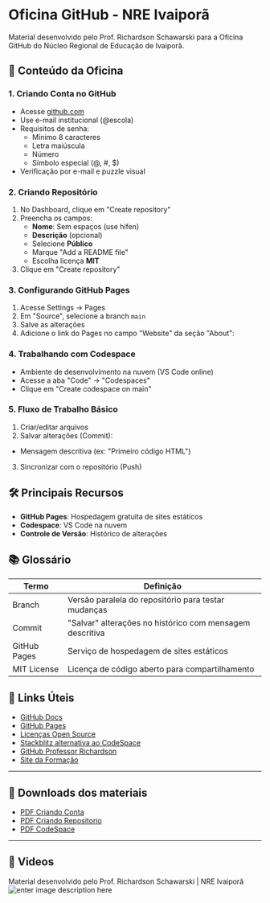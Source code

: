 # Oficina GitHub - NRE Ivaiporã

Material desenvolvido pelo Prof. Richardson Schawarski para a Oficina GitHub do Núcleo Regional de Educação de Ivaiporã.

## 📌 Conteúdo da Oficina

### 1. Criando Conta no GitHub
- Acesse [github.com](https://github.com)
- Use e-mail institucional (@escola)
- Requisitos de senha:
  - Mínimo 8 caracteres
  - Letra maiúscula
  - Número
  - Símbolo especial (@, #, $)
- Verificação por e-mail e puzzle visual

### 2. Criando Repositório
1. No Dashboard, clique em "Create repository"
2. Preencha os campos:
   - **Nome**: Sem espaços (use hífen)
   - **Descrição** (opcional)
   - Selecione **Público**
   - Marque "Add a README file"
   - Escolha licença **MIT**
3. Clique em "Create repository"

### 3. Configurando GitHub Pages
1. Acesse Settings → Pages
2. Em "Source", selecione a branch `main`
3. Salve as alterações
4. Adicione o link do Pages no campo "Website" da seção "About":
### 4. Trabalhando com Codespace
- Ambiente de desenvolvimento na nuvem (VS Code online)
- Acesse a aba "Code" → "Codespaces"
- Clique em "Create codespace on main"

### 5. Fluxo de Trabalho Básico
1. Criar/editar arquivos
2. Salvar alterações (Commit):
- Mensagem descritiva (ex: "Primeiro código HTML")
3. Sincronizar com o repositório (Push)

## 🛠 Principais Recursos
- **GitHub Pages**: Hospedagem gratuita de sites estáticos
- **Codespace**: VS Code na nuvem
- **Controle de Versão**: Histórico de alterações

## 📚 Glossário
| Termo | Definição |
|-------|-----------|
| Branch | Versão paralela do repositório para testar mudanças |
| Commit | "Salvar" alterações no histórico com mensagem descritiva |
| GitHub Pages | Serviço de hospedagem de sites estáticos |
| MIT License | Licença de código aberto para compartilhamento |

## 🔗 Links Úteis
- [GitHub Docs](https://docs.github.com)
- [GitHub Pages](https://pages.github.com)
- [Licenças Open Source](https://choosealicense.com)
- [Stackblitz alternativa ao CodeSpace](https://stackblitz.com/)
- [GitHub Professor Richardson](https://github.com/professorrichardson)
- [Site da Formação](https://professorrichardson.github.io/SiteFormacaoIVP2025/)

---
## 🔗 Downloads dos materiais
- [PDF Criando Conta](https://github.com/professorrichardson/SiteFormacaoIVP2025/blob/main/materiais/Material%20GitHub-CriandoConta.pdf)
-  [PDF Criando Repositorio](https://github.com/professorrichardson/SiteFormacaoIVP2025/blob/main/materiais/Material%20GitHub-CriandoRepositorio.pdf)
- [PDF CodeSpace](https://github.com/professorrichardson/SiteFormacaoIVP2025/blob/main/materiais/Material%20GitHub-CodeSpace.pdf)
---
## 🔗  Videos

Material desenvolvido pelo Prof. Richardson Schawarski | NRE Ivaiporã
![enter image description here](https://private-user-images.githubusercontent.com/125823124/456286414-8bb872f6-388d-431c-8c78-20e3745d8451.png?jwt=eyJhbGciOiJIUzI1NiIsInR5cCI6IkpXVCJ9.eyJpc3MiOiJnaXRodWIuY29tIiwiYXVkIjoicmF3LmdpdGh1YnVzZXJjb250ZW50LmNvbSIsImtleSI6ImtleTUiLCJleHAiOjE3NTAyMTQ3NzMsIm5iZiI6MTc1MDIxNDQ3MywicGF0aCI6Ii8xMjU4MjMxMjQvNDU2Mjg2NDE0LThiYjg3MmY2LTM4OGQtNDMxYy04Yzc4LTIwZTM3NDVkODQ1MS5wbmc_WC1BbXotQWxnb3JpdGhtPUFXUzQtSE1BQy1TSEEyNTYmWC1BbXotQ3JlZGVudGlhbD1BS0lBVkNPRFlMU0E1M1BRSzRaQSUyRjIwMjUwNjE4JTJGdXMtZWFzdC0xJTJGczMlMkZhd3M0X3JlcXVlc3QmWC1BbXotRGF0ZT0yMDI1MDYxOFQwMjQxMTNaJlgtQW16LUV4cGlyZXM9MzAwJlgtQW16LVNpZ25hdHVyZT1kMzRmZWRiODhhNDc5MjRhMjI1MmFkNzBlNjQwOGJhNGQ3ZWY1ZDQxNGE1OTNhOTU4MzRhZjIxOWFiMjYzM2RkJlgtQW16LVNpZ25lZEhlYWRlcnM9aG9zdCJ9.vKjyudm97PZ_GXN8KVSiGcP6jnd7zP-e7HLok5DC6VM)
